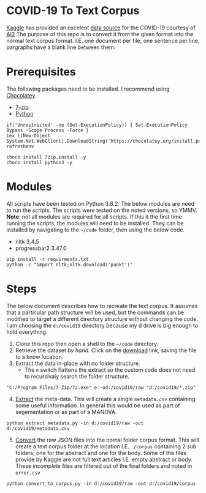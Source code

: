 # COVID-19 To Text Corpus

[Kaggle](https://www.kaggle.com/) has provided an excelent [data source](https://www.kaggle.com/allen-institute-for-ai/CORD-19-research-challenge) for the COVID-19 courtesy of [AI2](https://allenai.org/)
The purpose of this repo is to convert it from the given format into the normal text corpus format.
I.E. one document per file, one sentence per line, pargraphs have a blank line between them.

# Prerequisites

The following packages need to be installed.
I recommend using [Chocolatey](https://chocolatey.org/install).

* [7-zip](https://www.7-zip.org/)
* [Python](https://www.python.org/downloads/)

  
```{ps1}
if('Unrestricted' -ne (Get-ExecutionPolicy)) { Set-ExecutionPolicy Bypass -Scope Process -Force }
iex ((New-Object System.Net.WebClient).DownloadString('https://chocolatey.org/install.ps1'))
refreshenv

choco install 7zip.install -y
choco install python3 -y
```

# Modules

All scripts have been tested on Python 3.8.2.
The below modules are need to run the scripts.
The scripts were tested on the noted versions, so YMMV.
**Note**: not all modules are required for all scripts.
If this it the first time running the scripts, the modules will need to be installed.
They can be installed by navigating to the `~/code` folder, then using the below code.

* nltk 3.4.5
* progressbar2 3.47.0

```{shell}
pip install -r requirments.txt
python -c "import nltk;nltk.download('punkt')"
```

# Steps

The below document describes how to recreate the text corpus.
It assumes that a particular path structure will be used, but the commands can be modified to target a different directory structure without changing the code.
I am choosing the `d:/covid19` directory because my d drive is big enough to hold everything.

1. Clone this repo then open a shell to the `~/code` directory.
2. Retrieve the dataset _by hand_.
   Click on the [download](https://www.kaggle.com/allen-institute-for-ai/CORD-19-research-challenge/download) link, saving the file to a know location.   
3. Extract the data in-place with no folder structure.
   * The `e` switch flattens the extract so the custom code does not need to recursivaly search the folder structure.
```{shell}
"C:/Program Files/7-Zip/7z.exe" e -od:/covid19/raw "d:/covid19/*.zip"
```
4. [Extract](./code/extract_metadata.py) the meta-data.
   This will create a single `metadata.csv` containing some useful information.
   In general this would be used as part of segementation or as part of a MANOVA.
```{shell}
python extract_metadata.py -in d:/covid19/raw -out d:/covid19/metadata.csv
```
5. [Convert](./code/convert_to_corpus.py) the raw JSON files into the nomal folder corpus format.
   This will create a text corpus folder at the location I.E. `./corpus` containing 2 sub folders, one for the abstract and one for the body.
   Some of the files provide by Kaggle are not full text articles I.E. empty abstract or body.
   These _incomplete_ files are filtered out of the final folders and noted in `error.csv`
```{shell}
python convert_to_corpus.py -in d:/covid19/raw -out d:/covid19/corpus
```
